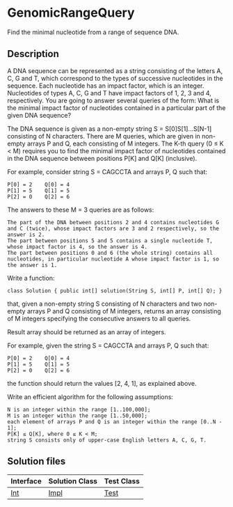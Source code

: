 # GenomicRangeQuery

Find the minimal nucleotide from a range of sequence DNA.

## Description

A DNA sequence can be represented as a string consisting of the letters A, C, G and T, which correspond to the types of successive nucleotides in the sequence. Each nucleotide has an impact factor, which is an integer. Nucleotides of types A, C, G and T have impact factors of 1, 2, 3 and 4, respectively. You are going to answer several queries of the form: What is the minimal impact factor of nucleotides contained in a particular part of the given DNA sequence?

The DNA sequence is given as a non-empty string S = S[0]S[1]...S[N-1] consisting of N characters. There are M queries, which are given in non-empty arrays P and Q, each consisting of M integers. The K-th query (0 ≤ K < M) requires you to find the minimal impact factor of nucleotides contained in the DNA sequence between positions P[K] and Q[K] (inclusive).

For example, consider string S = CAGCCTA and arrays P, Q such that:

    P[0] = 2    Q[0] = 4
    P[1] = 5    Q[1] = 5
    P[2] = 0    Q[2] = 6

The answers to these M = 3 queries are as follows:

	The part of the DNA between positions 2 and 4 contains nucleotides G and C (twice), whose impact factors are 3 and 2 respectively, so the answer is 2.
	The part between positions 5 and 5 contains a single nucleotide T, whose impact factor is 4, so the answer is 4.
	The part between positions 0 and 6 (the whole string) contains all nucleotides, in particular nucleotide A whose impact factor is 1, so the answer is 1.

Write a function:

	class Solution { public int[] solution(String S, int[] P, int[] Q); }

that, given a non-empty string S consisting of N characters and two non-empty arrays P and Q consisting of M integers, returns an array consisting of M integers specifying the consecutive answers to all queries.

Result array should be returned as an array of integers.

For example, given the string S = CAGCCTA and arrays P, Q such that:

    P[0] = 2    Q[0] = 4
    P[1] = 5    Q[1] = 5
    P[2] = 0    Q[2] = 6

the function should return the values [2, 4, 1], as explained above.

Write an efficient algorithm for the following assumptions:

	N is an integer within the range [1..100,000];
	M is an integer within the range [1..50,000];
	each element of arrays P and Q is an integer within the range [0..N - 1];
	P[K] ≤ Q[K], where 0 ≤ K < M;
	string S consists only of upper-case English letters A, C, G, T.

## Solution files

|  Interface | Solution Class  | Test Class  |
| :------------ | :------------ | :------------ |
| [Int](../../../src/main/java/Int.java)  |  [Impl](../../../src/main/java/Impl.java) | [Test](../../../src/test/java/Test.java)  |
